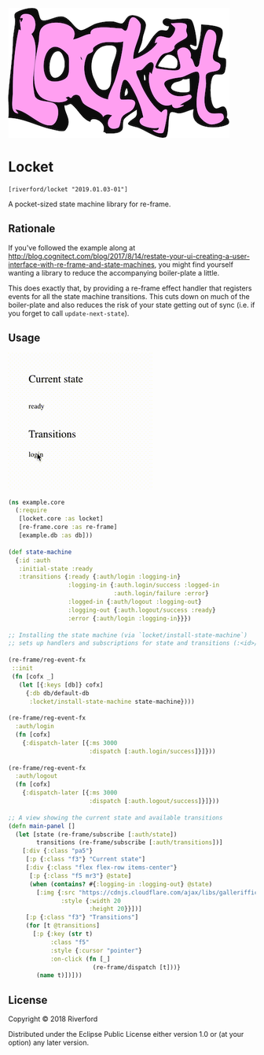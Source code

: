 ![Logo](/locket5.png)

# Locket

`[riverford/locket "2019.01.03-01"]`

A pocket-sized state machine library for re-frame. 

## Rationale

If you've followed the example along at http://blog.cognitect.com/blog/2017/8/14/restate-your-ui-creating-a-user-interface-with-re-frame-and-state-machines, you might find yourself wanting a library to reduce the accompanying boiler-plate a little. 

This does exactly that, by providing a re-frame effect handler that registers events for all the state machine transitions. 
This cuts down on much of the boiler-plate and also reduces the risk of your state getting out of sync (i.e. if you forget to call `update-next-state`). 

## Usage

![states](/states2.gif)

``` clojure
(ns example.core
  (:require
   [locket.core :as locket]
   [re-frame.core :as re-frame]
   [example.db :as db]))
   
(def state-machine
  {:id :auth
   :initial-state :ready
   :transitions {:ready {:auth/login :logging-in}
                 :logging-in {:auth.login/success :logged-in
                              :auth.login/failure :error}
                 :logged-in {:auth/logout :logging-out}
                 :logging-out {:auth.logout/success :ready}
                 :error {:auth/login :logging-in}}})

;; Installing the state machine (via `locket/install-state-machine`) 
;; sets up handlers and subscriptions for state and transitions (:<id>/state, and :<id>/transitions)

(re-frame/reg-event-fx
 ::init
 (fn [cofx _]
   (let [{:keys [db]} cofx]
     {:db db/default-db
      :locket/install-state-machine state-machine})))

(re-frame/reg-event-fx
  :auth/login
  (fn [cofx]
    {:dispatch-later [{:ms 3000
                       :dispatch [:auth.login/success]}]}))

(re-frame/reg-event-fx
  :auth/logout
  (fn [cofx]
    {:dispatch-later [{:ms 3000
                       :dispatch [:auth.logout/success]}]}))

;; A view showing the current state and available transitions
(defn main-panel []
  (let [state (re-frame/subscribe [:auth/state])
        transitions (re-frame/subscribe [:auth/transitions])]
    [:div {:class "pa5"}
     [:p {:class "f3"} "Current state"]
     [:div {:class "flex flex-row items-center"}
      [:p {:class "f5 mr3"} @state]
      (when (contains? #{:logging-in :logging-out} @state)
        [:img {:src "https://cdnjs.cloudflare.com/ajax/libs/galleriffic/2.0.1/css/loader.gif"
               :style {:width 20
                       :height 20}}])]
     [:p {:class "f3"} "Transitions"]
     (for [t @transitions]
       [:p {:key (str t)
            :class "f5"
            :style {:cursor "pointer"}
            :on-click (fn [_]
                        (re-frame/dispatch [t]))}
        (name t)])]))
```

## License

Copyright © 2018 Riverford

Distributed under the Eclipse Public License either version 1.0 or (at
your option) any later version.
